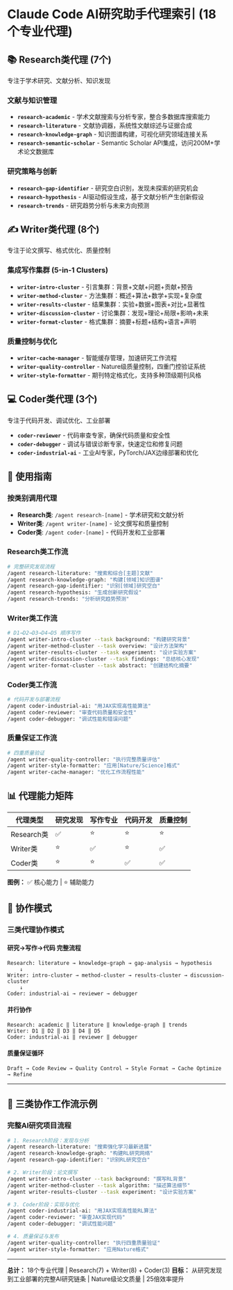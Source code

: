 # Claude Code AI研究助手代理索引 (18个专业代理)

## 📚 Research类代理 (7个)
专注于学术研究、文献分析、知识发现

### 文献与知识管理
- **`research-academic`** - 学术文献搜索与分析专家，整合多数据库搜索能力
- **`research-literature`** - 文献协调器，系统性文献综述与证据合成
- **`research-knowledge-graph`** - 知识图谱构建，可视化研究领域连接关系
- **`research-semantic-scholar`** - Semantic Scholar API集成，访问200M+学术论文数据库

### 研究策略与创新
- **`research-gap-identifier`** - 研究空白识别，发现未探索的研究机会
- **`research-hypothesis`** - AI驱动假设生成，基于文献分析产生创新假设
- **`research-trends`** - 研究趋势分析与未来方向预测

## ✍️ Writer类代理 (8个)
专注于论文撰写、格式优化、质量控制

### 集成写作集群 (5-in-1 Clusters)
- **`writer-intro-cluster`** - 引言集群：背景+文献+问题+贡献+预告
- **`writer-method-cluster`** - 方法集群：概述+算法+数学+实现+复杂度
- **`writer-results-cluster`** - 结果集群：实验+数据+图表+对比+显著性
- **`writer-discussion-cluster`** - 讨论集群：发现+理论+局限+影响+未来
- **`writer-format-cluster`** - 格式集群：摘要+标题+结构+语言+声明

### 质量控制与优化
- **`writer-cache-manager`** - 智能缓存管理，加速研究工作流程
- **`writer-quality-controller`** - Nature级质量控制，四重门控验证系统
- **`writer-style-formatter`** - 期刊特定格式化，支持多种顶级期刊风格

## 💻 Coder类代理 (3个)
专注于代码开发、调试优化、工业部署

- **`coder-reviewer`** - 代码审查专家，确保代码质量和安全性
- **`coder-debugger`** - 调试与错误诊断专家，快速定位和修复问题
- **`coder-industrial-ai`** - 工业AI专家，PyTorch/JAX边缘部署和优化

## 🎯 使用指南

### 按类别调用代理
- **Research类**: `/agent research-[name]` - 学术研究和文献分析
- **Writer类**: `/agent writer-[name]` - 论文撰写和质量控制  
- **Coder类**: `/agent coder-[name]` - 代码开发和工业部署

### Research类工作流
```bash
# 完整研究发现流程
/agent research-literature: "搜索和综合[主题]文献"
/agent research-knowledge-graph: "构建[领域]知识图谱" 
/agent research-gap-identifier: "识别[领域]研究空白"
/agent research-hypothesis: "生成创新研究假设"
/agent research-trends: "分析研究趋势预测"
```

### Writer类工作流
```bash
# D1→D2→D3→D4→D5 顺序写作
/agent writer-intro-cluster --task background: "构建研究背景"
/agent writer-method-cluster --task overview: "设计方法架构"
/agent writer-results-cluster --task experiment: "设计实验方案"
/agent writer-discussion-cluster --task findings: "总结核心发现"
/agent writer-format-cluster --task abstract: "创建结构化摘要"
```

### Coder类工作流
```bash
# 代码开发与部署流程
/agent coder-industrial-ai: "用JAX实现高性能算法"
/agent coder-reviewer: "审查代码质量和安全性"
/agent coder-debugger: "调试性能和错误问题"
```

### 质量保证工作流
```bash
# 四重质量验证
/agent writer-quality-controller: "执行完整质量评估"
/agent writer-style-formatter: "应用[Nature/Science]格式"
/agent writer-cache-manager: "优化工作流程性能"
```

## 📊 代理能力矩阵

| 代理类型 | 研究发现 | 写作专业 | 代码开发 | 质量控制 |
|---------|---------|---------|---------|----------|
| Research类 | ✅ | ⭐ | ⭐ | ⭐ |
| Writer类 | ⭐ | ✅ | ⭐ | ✅ |
| Coder类 | ⭐ | ⭐ | ✅ | ✅ |

**图例：** ✅ 核心能力 | ⭐ 辅助能力

## 🔗 协作模式

### 三类代理协作模式

#### 研究→写作→代码 完整流程
```
Research: literature → knowledge-graph → gap-analysis → hypothesis
    ↓
Writer: intro-cluster → method-cluster → results-cluster → discussion-cluster
    ↓
Coder: industrial-ai → reviewer → debugger
```

#### 并行协作
```
Research: academic ‖ literature ‖ knowledge-graph ‖ trends
Writer: D1 ‖ D2 ‖ D3 ‖ D4 ‖ D5
Coder: industrial-ai ‖ reviewer ‖ debugger
```

#### 质量保证循环
```
Draft → Code Review → Quality Control → Style Format → Cache Optimize → Refine
```

---

## 🚀 三类协作工作流示例

### 完整AI研究项目流程
```bash
# 1. Research阶段：发现与分析
/agent research-literature: "搜索强化学习最新进展"
/agent research-knowledge-graph: "构建RL研究网络"
/agent research-gap-identifier: "识别RL研究空白"

# 2. Writer阶段：论文撰写
/agent writer-intro-cluster --task background: "撰写RL背景"
/agent writer-method-cluster --task algorithm: "描述算法细节"
/agent writer-results-cluster --task experiment: "设计实验方案"

# 3. Coder阶段：实现与优化
/agent coder-industrial-ai: "用JAX实现高性能RL算法"
/agent coder-reviewer: "审查JAX实现代码"
/agent coder-debugger: "调试性能问题"

# 4. 质量保证与发布
/agent writer-quality-controller: "执行四重质量验证"
/agent writer-style-formatter: "应用Nature格式"
```

---

**总计：** 18个专业代理 | Research(7) + Writer(8) + Coder(3)
**目标：** 从研究发现到工业部署的完整AI研究链条 | Nature级论文质量 | 25倍效率提升